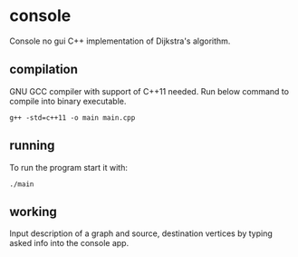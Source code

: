 # console

Console no gui C++ implementation of Dijkstra's algorithm.

## compilation

GNU GCC compiler with support of C++11 needed. Run below command to compile into binary executable.

```console
g++ -std=c++11 -o main main.cpp
```

## running

To run the program start it with:

```console
./main
```

## working

Input description of a graph and source, destination vertices by typing asked info into the console app.
